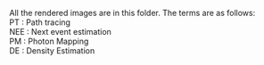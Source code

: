 All the rendered images are in this folder. The terms are as follows:<br />
PT : Path tracing <br />
NEE : Next event estimation <br />
PM : Photon Mapping <br />
DE : Density Estimation <br />
